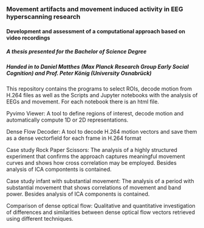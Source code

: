 ### Movement artifacts and movement induced activity in EEG hyperscanning research
#### Development and assessment of a computational approach based on video recordings



##### A thesis presented for the Bachelor of Science Degree



##### Handed in to Daniel Matthes (Max Planck Research Group Early Social Cognition) and Prof. Peter König (University Osnabrück)


This repository contains the programs to select ROIs, decode motion from H.264 files as well as the Scripts and Jupyter notebooks with the analysis of EEGs and movement. For each notebook there is an html file.


Pyvimo Viewer: A tool to define regions of interest, decode motion and automatically compute 1D or 2D representations.


Dense Flow Decoder: A tool to decode H.264 motion vectors and save them as a dense vectorfield for each frame in H.264 format


Case study Rock Paper Scissors: The analysis of a highly structured experiment that confirms the approach captures meaningful movement curves and shows how cross correlation may be employed. Besides analysis of ICA compontents is contained.


Case study infant with substantial movement: The analysis of a period with substantial movement that shows correlations of movement and band power. Besides analysis of ICA components is contained.


Comparison of dense optical flow: Qualitative and quantitative investigation of differences and similarities between dense optical flow vectors retrieved using different techniques.



